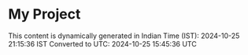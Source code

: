 # My Project

This content is dynamically generated in Indian Time (IST): 2024-10-25 21:15:36 IST
Converted to UTC: 2024-10-25 15:45:36 UTC
